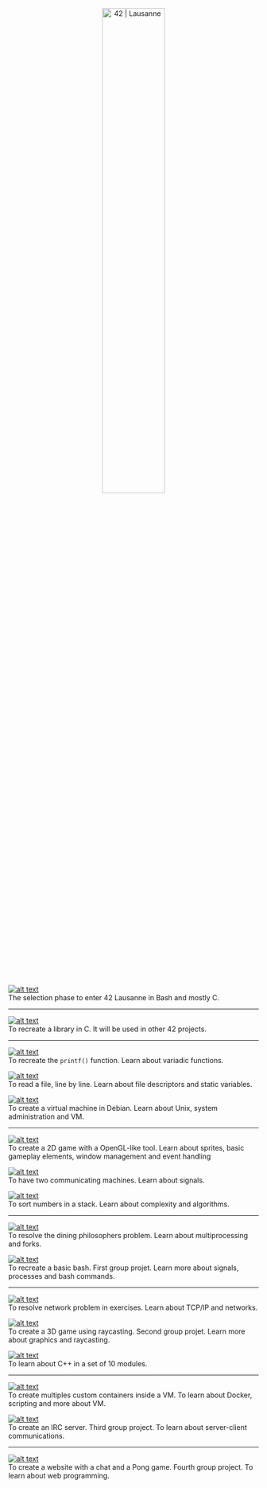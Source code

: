 <center>
<a href="https://42lausanne.ch/">
	<img src="https://42lausanne.ch/wp-content/uploads/2021/01/42_logo.svg" alt="42 | Lausanne" width="50%">
</a>
</center>

[![alt text][logo_piscine]](https://github.com/ndcnf/Piscine-42)</br>
The selection phase to enter 42 Lausanne in Bash and mostly C.

---

[![alt text][r01libft]](https://github.com/ndcnf/Libft)</br>
To recreate a library in C. It will be used in other 42 projects.

---

[![alt text][r02printf]](https://github.com/ndcnf/ft_printf)</br>
To recreate the `printf()` function. Learn about variadic functions.

[![alt text][r02gnl]](https://github.com/ndcnf/Get_Next_Line)</br>
To read a file, line by line. Learn about file descriptors and static variables.

[![alt text][r02b2r]](https://github.com/ndcnf/Born2beroot)</br>
To create a virtual machine in Debian. Learn about Unix, system administration and VM.

---

[![alt text][r03solong]](https://github.com/ndcnf/So_long)</br>
To create a 2D game with a OpenGL-like tool. Learn about sprites, basic gameplay elements, window management and event handling

[![alt text][r03minitalk]](https://github.com/ndcnf/Minitalk)</br>
To have two communicating machines. Learn about signals.

[![alt text][r03pushswap]](https://github.com/ndcnf/Push_Swap)</br>
To sort numbers in a stack. Learn about complexity and algorithms.

---

[![alt text][r04philo]](https://github.com/ndcnf/Philosophers)</br>
To resolve the dining philosophers problem. Learn about multiprocessing and forks.

[![alt text][r04minishell]](https://github.com/ndcnf/Minishell)</br>
To recreate a basic bash. First group projet. Learn more about signals, processes and bash commands.

---

[![alt text][r05netp]](https://github.com/ndcnf/NetPractice)</br>
To resolve network problem in exercises. Learn about TCP/IP and networks.

[![alt text][r05cub3d]](https://github.com/ndcnf/Cub3D)</br>
To create a 3D game using raycasting. Second group projet. Learn more about graphics and raycasting. 

[![alt text][r05cpp]](https://github.com/ndcnf/CPP)</br>
To learn about C++ in a set of 10 modules.

---

[![alt text][r06inception]](https://github.com/ndcnf/Inception)</br>
To create multiples custom containers inside a VM. To learn about Docker, scripting and more about VM.

[![alt text][r06irc]](https://github.com/ndcnf/ft_irc)</br>
To create an IRC server. Third group project. To learn about server-client communications.

---

[![alt text][r07trans]](https://github.com/ndcnf/ft_transcendance)</br>
To create a website with a chat and a Pong game. Fourth group project. To learn about web programming.



[logo_piscine]: https://img.shields.io/badge/Piscine-Selection%20phase-green?style=for-the-badge&&logo=c "Piscine"
[logo_cursus]: https://img.shields.io/badge/Cursus-All%20projets-lightgreen?style=for-the-badge "Cursus"

[r01libft]: https://img.shields.io/badge/Rank%2001-Libft-lightgreen?style=for-the-badge&&logo=c "Libft"

[r02printf]: https://img.shields.io/badge/Rank%2002-Ft_printf-lightgreen?style=for-the-badge&&logo=c "ft_printf"
[r02gnl]: https://img.shields.io/badge/Rank%2002-Get%20Next%20Line-lightgreen?style=for-the-badge&&logo=c "Get Next Line"
[r02b2r]: https://img.shields.io/badge/Rank%2002-Born2beRoot-lightgreen?style=for-the-badge&&logo=debian "Born2beRoot"

[r03solong]: https://img.shields.io/badge/Rank%2003-So%20long-lightgreen?style=for-the-badge&&logo=c "So long"
[r03minitalk]: https://img.shields.io/badge/Rank%2003-Minitalk-lightgreen?style=for-the-badge&&logo=c "Minitalk"
[r03pushswap]: https://img.shields.io/badge/Rank%2003-Push%20Swap-lightgreen?style=for-the-badge&&logo=c "Push Swap"

[r04philo]: https://img.shields.io/badge/Rank%2004-Philosophers-lightgreen?style=for-the-badge&&logo=c "Philosophers"
[r04minishell]: https://img.shields.io/badge/Rank%2004-Minishell-lightgreen?style=for-the-badge&&logo=c "Minishell"

[r05netp]: https://img.shields.io/badge/Rank%2005-NetPractice-lightgreen?style=for-the-badge "NetPractice"
[r05cub3d]: https://img.shields.io/badge/Rank%2005-Cub3D-lightgreen?style=for-the-badge&&logo=c "Cub3D"
[r05cpp]: https://img.shields.io/badge/Rank%2005-Piscine%20C++-lightgreen?style=for-the-badge&&logo=cplusplus "Piscine C++"

[r06inception]: https://img.shields.io/badge/Rank%2006-Inception-lightgreen?style=for-the-badge&&logo=docker "Inception"
[r06irc]: https://img.shields.io/badge/Rank%2006-Ft_IRC-lightgreen?style=for-the-badge&&logo=cplusplus "ft_irc"

[r07trans]: https://img.shields.io/badge/Rank%2007-Ft_Transcendance-lightgreen?style=for-the-badge&&logo=vuedotjs "FT_Transcendance"
